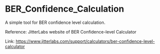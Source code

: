# BER_Confidence_Calculation

A simple tool for BER confidence level calculation.

Reference: 
JitterLabs website of BER Confidence-level Calculator

Link:
https://www.jitterlabs.com/support/calculators/ber-confidence-level-calculator
